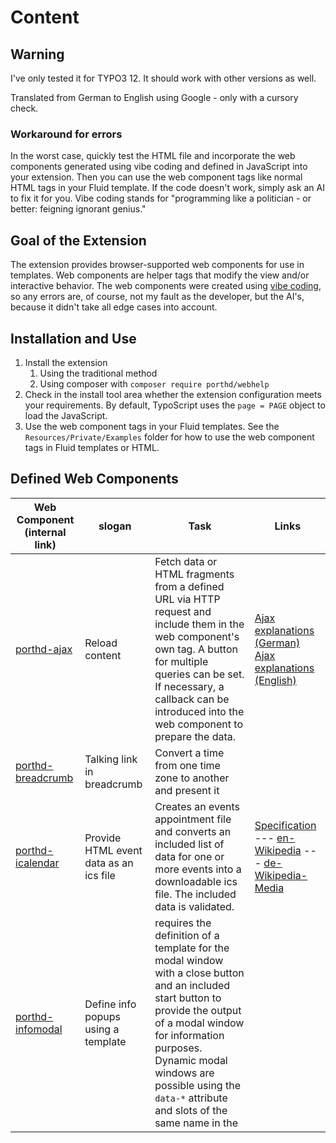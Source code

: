 # Content
## Warning
I've only tested it for TYPO3 12. It should work with other versions as well.

Translated from German to English using Google - only with a cursory check.

### Workaround for errors
In the worst case, quickly test the HTML file and incorporate the web components generated using vibe coding and defined in JavaScript into your extension. Then you can use the web component tags like normal HTML tags in your Fluid template. If the code doesn't work, simply ask an AI to fix it for you.
Vibe coding stands for "programming like a politician - or better: feigning ignorant genius."

## Goal of the Extension
The extension provides browser-supported web components for use in templates.
Web components are helper tags that modify the view and/or interactive behavior.
The web components were created using [vibe coding](https://en.wikipedia.org/wiki/Vibe_coding), so any errors are, of course, not my fault as the developer, but the AI's, because it didn't take all edge cases into account.

## Installation and Use
1. Install the extension
   1. Using the traditional method
   2. Using composer with `composer require porthd/webhelp`
2. Check in the install tool area whether the extension configuration meets your requirements.
   By default, TypoScript uses the `page = PAGE` object to load the JavaScript.
3. Use the web component tags in your Fluid templates. See the `Resources/Private/Examples` folder for how to use the web component tags in Fluid templates or HTML.

## Defined Web Components

| Web Component (internal link)                    | slogan                                   | Task                                                                                                                                                                                                                                                                                        | Links                                                                                                                                                                                                                                                                                                                                                                                                |
|-------------------------------------------------------|------------------------------------------|---------------------------------------------------------------------------------------------------------------------------------------------------------------------------------------------------------------------------------------------------------------------------------------------|------------------------------------------------------------------------------------------------------------------------------------------------------------------------------------------------------------------------------------------------------------------------------------------------------------------------------------------------------------------------------------------------------|
| [porthd-ajax](#parameters-in-porthd-ajax)             | Reload content                           | Fetch data or HTML fragments from a defined URL via HTTP request and include them in the web component's own tag. A button for multiple queries can be set. If necessary, a callback can be introduced into the web component to prepare the data.                                          | [Ajax explanations (German)](https://de.wikipedia.org/wiki/Ajax_(programming)) [Ajax explanations (English)](https://en.wikipedia.org/wiki/Ajax_(programming))                                                                                                                                                                                                                                      |
| [porthd-breadcrumb](#parameters-in-porthd-breadcrumb) | Talking link in breadcrumb               | Convert a time from one time zone to another and present it                                                                                                                                                                                                                                 |
| [porthd-icalendar](#parameters-in-porthd-icalendar)   | Provide HTML event data as an ics file   | Creates an events appointment file and converts an included list of data for one or more events into a downloadable ics file. The included data is validated.                                                                                                                               | [Specification](https://icalendar.org/RFC-Specifications/all/) --- [en-Wikipedia](https://en.wikipedia.org/wiki/ICalendar#:~:text=iCalendar%20is%20a%20data%20format%20for%20exchange%20of%20calendar%20contents%2C,was%20originally%20defined%20in%20RFC%202445%20%5B10%5D%20in%201998.) --- [de-Wikipedia-Media](https://de.wikipedia.org/wiki/ICalendar#/media/Datei:ICalendarSpecification.png) |
| [porthd-infomodal](#parameters-in-porthd-infomodal)   | Define info popups using a template      | requires the definition of a template for the modal window with a close button and an included start button to provide the output of a modal window for information purposes. Dynamic modal windows are possible using the `data-*` attribute and slots of the same name in the <template>. | [Explanations of modal windows in German](https://ichi.pro/de/4-moglichkeiten-zum-erstellen-eines-modalen-popup-felds-mit-html-css-und-vanilla-javascript-83364935438226)                                                                                                                         |
| [porthd-listselect](#parameters-in-porthd-listselect) | Interactively control/filter mega menus  | Restricts the output of long nested lists to a defined level and allows searching hidden subheadings.                                                                                                                                                                                       | [Overview of menus on the web](https://sketch.media/index.php?option=com_content&view=article&id=851) --- [Dropdown menu for large nesting](https://wiki.selfhtml.org/wiki/Navigation/Dropdown-Men%C3%BC) --- [Media event on menus](https://www.mediaevent.de/tutorial/css-responsive-menu.html) |
| [porthd-timezone](#parameters-in-porthd-timezone)     | Time zone conversion for dates           | Convert a time from one time zone to another and present the result within the web component's tag. The start time must either be included in the tag or be in the `datetime` attribute.                                                                                                    | [Explanations of the time zone in German](https://www.mediaevent.de/javascript/get-timezone.html)                                                                                                                                                                                           |
| [porthd-vcard](#parameters-in-porthd-vcard)           | Provide HTML contact data as a vcf file  |  Creates a contact file and converts the included list of data into a downloadable vcf file. The included data is validated.                                                                                                                                                                | [de-Wikipedia](https://de.wikipedia.org/wiki/VCard#Spezifikation) --- [RFC6350 Specification](https://www.rfc-editor.org/rfc/rfc6350)                                                                                                                                                       |

### Parameters in porthd-vcard
The web component `<porthd-vcard>` includes a list of HTML tags that define the individual parameters in the vcard file.
The usage examples can be found here in the documentation in ['Examples/WebcomponentVCard.html'](./Examples/WebcomponentVCard.html).
The value in `data-id` determines the respective parameter in the subsequent vCard file.
If necessary, additional parameters may be allowed in the main parameter, such as the TYPE parameter or the VALUE parameter, or similar, as shown in the table below.
In contrast to the iCalendar Web Component defined in this extension, no other attributes are accepted besides the data attributes mentioned.
If you add additional data attributes to the included elements, they will be inserted without verification according to the following scheme:
`<div data-id="ATTACH" data-fmttype="application/postscript">ftp://example.com/pub/reports/r-960812.ps</div>`
results in the following entry in the iCalendar:
`ATTACH;FMTTYPE=application/postscript:ftp://example.com/pub/reports/r-960812.ps`.
Please ensure that a valid combination is always used.

The code was created using vibe-coding and has not been thoroughly tested yet.

**Table with the validated IDs for included elements**

| Parameter     | Definition | `data-value` | `data-type` | `data-`*|
|---------------|--|--|--|--|
| ADR           | Address | 0 | 1 ||
| ANNIVERSARY   | Anniversary | 1 | 0 ||
| BDAY          | Birthday | 1 | 0 ||
| BIRTHPLACE    | Person's birthplace | 0 | 0 ||
| CALADRURI     | URL to send an appointment request to the person's calendar | 0 | 0 ||
| CALURI        | URL to the person's calendar | 0 | 0 ||
| CATEGORIES    | List of tags to describe the object represented by this vCard | 0 | 0 ||
| CLIENTPIDMAP  | Used to synchronize different revisions of the same vCard. | 0 | 0 ||
| DEATHDATE     | Person's death date | 0 | 0 ||
| DEATHPLACE    | Person's death place | 0 | 0 ||
| EMAIL         | Email address | 0 | 1 ||
| EXPERTISE     | Person's field of expertise | 0 | 0 ||
| FBURL         | Defines a URL that indicates when the person is free or busy in their calendar., 0, 0 ||
| **FN**        | **Full Name (Required)** | **0** | **0** | ** **|
| GENDER        | Gender | 0 | 0 ||
| GEO           | Geocoordinates (V4.0) | 0 | 0 ||
| HOBBY         | Person's leisure activity | 0 | 0 ||
| IMPP          | Username for an instant messenger. This was included in the official vCard specification in version 4.0. | 0 | 0 ||
| INTEREST      | Leisure activity the person is interested in, but not necessarily engaged in. | 0 | 0 ||
| KEY           | Public encryption key (V4.0) | 0 | 0 | MEDIATYPE,ENCODING|
| KIND          | Defines the entity type this vCard represents: 'Application' | 'Individual' | 'Group' | 'Location' or 'Organization'; experimental., 0, 0 | ',|
| LABEL         | Language | 0 | 1 ||
| LANG          | Language | 0 | 0 ||
| LOGO          | Company logo (V4.0) | 1 | 0 | ENCODING|
| MEMBER        | Defines a member of the group this vCard represents. | 0 | 0 ||
| N             | Name (V4.0 – optional) | 0 | 0 ||
| NICKNAME      | Nickname | 0 | 0 ||
| NOTE          | Note | 1 | 0 | LANGUAGE|
| ORG           | Organization | 0 | 1 ||
| ORG-DIRECTORY | URI for the person's workplace; this can be used to retrieve information about the person's employees. | 0 | 0 ||
| PHOTO         | Photo | 1 | 1 | ENCODING,MEDIATYPE|
| RELATED       | Another entity with which the person is related. | 0 | 1 ||
| REV           | Last updated | 1 | 0 ||
| ROLE          | Role | 0 | 0 ||
| SOUND         | It specifies the pronunciation of the FN., 0, 0 ||
| SOURCE        | A URL where the latest version of this vCard can be retrieved. | 0 | 0 ||
| TEL           | Telephone number | 0 | 1 ||
| TITLE         | Title | 0 | 0 ||
| TZ            | Time zone | 0 | 0 ||
| URL           | Website | 0 | 1 | TITLE|
| XML           | All XML data associated with the vCard | 0 | 1 | TITLE|

For precise content usage, please refer to the vCard definition [on Wikipedia](https://en.wikipedia.org/wiki/VCard) or [on the specification](https://www.rfc-editor.org/rfc/rfc6350.html).

To make the file available, a button is defined in the shadow DOM in the web component.
The attributes can be used to define the appearance and text of the button.

**Attributes in `<porthd-vcard>`**

| Attributes   | Function|
|--------------|--|
| button-label | Text of the button, where TEXT can also contain HTML and SVG tags.|
| button-style | CSS properties for the button's style element in the Shadow DOM|
| file-name    | Name for the file to be downloaded|

### Parameters in porthd-icalendar
The web component `<porthd-icalendar>` includes a list of HTML tags that define the individual parameters in the icalendar file.
The usage examples can be found here in the documentation in ['Examples/WebcomponentICalendar.html'](./Examples/WebcomponentICalendar.html).
If you add additional data attributes to the included elements, they will be inserted without verification according to the following scheme:
`<div data-id="ATTACH" data-fmttype="application/postscript">ftp://example.com/pub/reports/r-960812.ps</div>`
results in the following entry in the iCalendar:
`ATTACH;FMTTYPE=application/postscript:ftp://example.com/pub/reports/r-960812.ps`.
Please ensure that a valid combination is always used.

The code was created using vibe-coding and has not been thoroughly tested yet.

**Table with the validated IDs for included elements**

| data-id       | Description|
|---------------|-----|
| ATTACH        | Attachments (e.g., PDF agenda)|
| ATTENDEE      | Event attendees|
| BEGIN         | always with VEVENT - Define a new event in the file. Not required for a single event. Only directly after END|
| CALSCALE      | Calendar scale (e.g., GREGORIAN)|
| CATEGORIES    | Event categories|
| CLASS         | Visibility (PUBLIC, PRIVATE, CONFIDENTIAL)|
| CREATED       | Creation time|
| DESCRIPTION   | Longer description of the event|
| DTEND         | End time of the event|
| DTSTAMP       | Creation timestamp (required)|
| DTSTART       | Start time of the event (required)|
| END           | always with VEVENT - Define a new event in the file. Not required for a single event. BEGIN must follow to define the next event|
| EXDATE        | Exceptions for recurrences|
| GEO           | Geographical coordinates (latitude; longitude)|
| LAST-MODIFIED | Time of last change|
| LOCATION      | Event location|
| METHOD        | Calendar method (e.g., PUBLISH)|
| ORGANIZER     | Organizer|
| PRIORITY      | Priority (1-9, 1 = highest)|
| RECURRENCE-ID | Reference to a recurring event|
| RRULE         | Rule for recurring events|
| SEQUENCE      | Number of changes to the event|
| STATUS        | Status (e.g., CONFIRMED, CANCELLED)|
| SUMMARY       | Short description of the event|
| TRANSP        | Transparency (OPAQUE = occupied, TRANSPARENT = free)|
| UID           | Unique identification number of the event (required)|
| URL           | Web link to the event|
| X-WR-CALNAME  | Display name of the calendar|
| X-WR-TIMEZONE | Calendar time zone|

**Attributes in `<porthd-vcard>`**
This web component has four attributes. Two are used to define the button, one is the ProdID for the iCalendar entry

| Attributes   | Function|
|--------------|--|
| button-label | Text of the button, where TEXT can also contain HTML and SVG tags.|
| button-style | CSS properties for the button's style element in the Shadow DOM|
| file-name    | Name for the file being downloaded; the '.ics' extension is always appended.|
| prodid       | Identifier for generating the iCalendar file. This entry is not standardized.|

### Parameters in porthd-listselect

The web component `<porthd-listselect>` includes a nested list of HTML tags that can represent, for example, a complex menu, a site's sitemap, an organizational chart, or a table of contents. It allows easy filtering by level and/or keywords, which are offered according to the autocomplete principle.
An example of use can be found here in the documentation in ['Examples/WebcomponentListSelectFilter.html'](./Examples/WebcomponentListSelectFilter.html).
The web component provides a relatively large number of attributes for configuring the filter form.

The code was created using vibe-coding and has not been thoroughly tested yet.

**Attributes in `<porthd-listselect>`**

| Attributes    | Function|
|---------------|--|
| level         | Level to be displayed for nested lists by default or after a reset|
| filter        | Term to be entered into the search box for the filter|
| list-tags     | Selectors or HTML tags that each enclose a list element and/or a nested list. The :where() pseudo-class is used for selection.|
| search-length | Minimum number of letters that must be entered into the search box|
| label-range   | Text identifier before the slider for setting the displayed nesting depth|
| label-search  | Text identifier before the input field for filtering|
| label-reset   | Text identifier for the reset button|
| placeholder   | Text displayed in the empty input field for filtering|
| label-style   | List of CSS properties to assign to the two label fields. This is analogous to the style field in normal tags.|
| input-style   | List of CSS properties to assign to the input field. This is analogous to the style field in normal tags.|
| range-style   | List of CSS properties to assign to the range field. This is analogous to the style field in normal tags. Pseudo-classes are not transferred.|
| button-style  | List of CSS properties to assign to the reset button. This is analogous to the style field in normal tags.|
| trim          | The words for autocomplete can be trimmed by the characters, so that, for example, brackets without spaces before a word do not appear in the autocomplete.|


### Parameters in porthd-ajax
The web component `<porthd-ajax>` allows the integration of data that is actively reloaded via Ajax. The query can be performed automatically or only after clicking a button. The button can be styled, labeled, and restricted in its frequency of use. It is also possible to transform the received data for output using a JavaScript function. The help texts can also be freely defined.
A usage example can be found here in the documentation in ['Examples/WebcomponentAjax.html'](./Examples/WebcomponentAjax.html)

The code was created using vibe-coding and has not been thoroughly tested yet.

**Attributes in `<porthd-ajax>`**
The following table describes the various supported attributes and their functions.

| Attributes   | Function|
|--------------|--|
| url          | URL for the https request, from which the desired data can be downloaded.|
| loading-text | Text displayed while waiting for the data to load. The text may contain HTML tags.|
| error-text   | Text displayed while waiting for data to load. The text may contain HTML tags.|
| callback     | Optional. Function of type `data = callback(data);`. This function prepares the incoming data for display in the web component.|
| button-text  | If at least one non-white character is present here, a button with the displayed text is displayed in the web component. The text may contain HTML tags. The Ajax request is only initiated after the button is clicked.|
| button-style | The specified properties are assigned to the button's `style` attribute, allowing for custom styling.|
| max-click    | By specifying a number, the number of clicks on the button can be limited. If the maximum number is reached, the button is hidden. If the attribute is missing or empty, there is no limit to the number of clicks.|

### Parameters in porthd-timezone
The web component `<porthd-timezone>` allows the conversion of a date and time from a specific time zone to a date in another time zone. According to AI, aspects such as daylight saving time should be taken into account.

A usage example can be found here in the documentation in ['Examples/WebcomponentTimeZone.html'](./Examples/WebcomponentAjax.html)

The code was created using vibe coding and has not yet been thoroughly tested.

**Attributes in `<porthd-timezone>`**
The following table describes the various supported attributes and their functions.

| Attributes      | Function|
|-----------------|--|
| datetime        | Attribute with the current time to be converted to a target time. If this attribute is missing,|
| to-timezone     | Defines the time zone to which the specified time should be converted.|
| source-timezone | Defines the time zone in which the specified time is located.|
| aria-text       | Information text for screen readers about the function of the web component. The text can also contain HTML tags.|
| error-text      | Information text if an error has occurred. The text can also contain HTML tags.|
| parse-format    | In addition to the common ISO formats, the following predefined formats can be used: 'Y-m-d', 'Y-m-d H:i', 'H:i:s', 'd.m.Y', 'm/d/Y', and 'Y-m-d H:i:s'. The specification `Day Month Name Year` is also permitted, provided a list of month names is stored in the `month-names` attribute.|
| month-names     | Defines a list of month names in sorted order. You can concatenate multiple lists containing all months of the year in sorted order. The following is allowed: 'jan,feb.mar,apr,may,jun,jul,aug,sep,oct,nov,dec,jan,feb.mar,apr,may,jun,jul,aug,sep,oct,nov,dec'.|


### Parameters in porthd-infomodal

#### Overview
The `porthd-infomodal` is a customizable modal web component. It allows for flexible configuration using attributes, internal or external templates, and various error-handling mechanisms. The component supports accessibility features, including focus traps for keyboard navigation and dynamic updates via data attributes.

#### Attributes

##### `template-id`
- **Description**: Specifies the `id` of an external template to use for the modal content.
- **Example**: `<porthd-infomodal template-id="modal-template">`

##### `background-class`
- **Description**: Specifies a CSS class to be applied to the modal's background overlay.
- **Example**: `<porthd-infomodal background-class="modal-overlay">`

##### `data-*`
- **Description**: Custom data attributes to dynamically pass content into slots inside the modal.
- **Example**: `<porthd-infomodal data-title="Modal Title" data-info="This is the modal description.">`

##### `error-text`
- **Description**: Specifies the error message displayed in the frontend when the modal template or modal elements are missing or incorrectly configured. Default value: `'Modal/Button missing'`.
- **Example**: `<porthd-infomodal error-text="Template not found!">`

##### `error-style`
- **Description**: Allows you to specify custom CSS styles for the error message displayed in the frontend.
- **Example**: `<porthd-infomodal error-style="color:red; font-weight: bold;">`

##### `error-canceltext`
- **Description**: Specifies the error message displayed when the "Cancel" (close) button is missing from the modal template.
- **Example**: `<porthd-infomodal error-canceltext="Cancel button missing!">`

##### `error-hide`
- **Description**: If set to `1` or `true`, the error message is shown only in the console and hidden from the frontend. By default, error messages are displayed in the frontend.
- **Example**: `<porthd-infomodal error-hide="true">`

##### `error-show`
- **Description**: If set to `1` or `true`, the error message is displayed in both the console and the frontend.
- **Example**: `<porthd-infomodal error-show="true">`

#### Methods

##### `openModal()`
- **Description**: Opens the modal by removing the `hidden` class. Focus is moved to the modal dialog.

##### `closeModal()`
- **Description**: Closes the modal by adding the `hidden` class back. The focus returns to the button that triggered the modal.

##### `initFocusTrap(container)`
- **Description**: Initializes a focus trap within the modal to ensure that keyboard navigation stays within the modal when it's open.

##### `errorLog(message)`
- **Description**: Logs error messages to the console and optionally displays them in the frontend based on the `error-show` and `error-hide` attributes.

#### Usage Examples

##### Example 1: External Template with Modal
```html
<porthd-infomodal template-id="modal-template" background-class="modal-overlay" data-title="Hello World" data-info="This is a test modal.">
    <button data-id="modal-start">Open Modal</button>
</porthd-infomodal>
```

##### Example 2: Internal Template with Scrollable Content
```html
<porthd-infomodal background-class="modal-overlay" data-title="Long Text Test" data-info="Lorem ipsum...">
    <button data-id="modal-start">Scroll Content</button>
    <template>
        <div class="modal-content" role="dialog" aria-modal="true" tabindex="-1">
            <h2><slot name="title"></slot></h2>
            <p><slot name="info">[Text here]</slot></p>
            <button data-id="cancel">Close</button>
        </div>
    </template>
</porthd-infomodal>
```

##### Example 3: Missing Template with Frontend Error Message
```html
<porthd-infomodal template-id="non-existent-template" error-text="Template not found!">
    <button data-id="modal-start">Show Error</button>
</porthd-infomodal>
```

##### Example 4: Missing Cancel Button with Custom Error Text
```html
<porthd-infomodal error-text="Modal template/start button is missing!" error-canceltext="Cancel button forgotten?" background-class="modal-overlay">
    <button data-id="modal-start">Open Modal</button>
    <template>
        <div class="modal-content" role="dialog" aria-modal="true" tabindex="-1">
            <h2><slot name="title">Error</slot></h2>
            <p><slot name="info">No Cancel Button</slot></p>
        </div>
    </template>
</porthd-infomodal>
```

##### Example 5: Standard Error Message with Frontend Display
```html
<porthd-infomodal template-id="modal-template" error-text="Modal template/start button missing!" data-title="Hello World" data-info="Something is missing...">
    <div>Button to open is missing. :-( - Sad for the modal.</div>
</porthd-infomodal>
```

##### Example 6: Modal with Custom Error Styling
```html
<porthd-infomodal template-id="modal-template" error-text="Modal template/start button missing!" error-style="background:red; color:#fff; font-weight: bolder;" data-title="Hello World" data-info="Something is missing...">
    <div>Button to open is missing. :-( - Sad for the modal.</div>
</porthd-infomodal>
```

##### Example 7: Event Details with 5 Custom Slots
```html
<porthd-infomodal background-class="modal-overlay" data-eventtitel="ChatGPT Workshop" data-eventbeschreibung="Learn the basics of LLMs" data-start="10:00 AM" data-ende="12:00 PM" data-preis="99€">
    <button data-id="modal-start">Event Details</button>
    <template>
        <div class="modal-content" role="dialog" aria-modal="true" tabindex="-1">
            <h2><slot name="eventtitel"></slot></h2>
            <p><slot name="eventbeschreibung"></slot></p>
            <p><strong>Start:</strong> <slot name="start"></slot></p>
            <p><strong>End:</strong> <slot name="ende"></slot></p>
            <p><strong>Price:</strong> <slot name="preis"></slot></p>
            <button data-id="cancel">Close</button>
        </div>
    </template>
</porthd-infomodal>
```

#### Notes

- **Accessibility**: The modal includes accessibility features such as `role="dialog"` and `aria-modal="true"`. It also implements a focus trap to ensure keyboard navigation remains within the modal when it is open.
- **Error Handling**: The component includes multiple mechanisms for handling errors, such as missing templates, missing buttons, and custom error messages. The `error-show` and `error-hide` attributes allow flexibility in how errors are displayed.

#### Advantages
- Flexible Templates: Use of external and internal templates.
- Customizable: Dynamic content adjustment via `data-*` attributes.
- Accessibility: Focus management and ARIA support.
- Error Handling: Custom error messages in both frontend and console.
- Keyboard-Friendly: Focus trap for navigation.
- CSS Customization: Customizable styles via `error-style` and `background-class`.
- Template Dependency: Errors occur if the template is missing.

#### Disadvantages
- Complexity: Learning curve for using templates and error handling.
- Performance: Possible performance issues with many instances.
- Missing Animations: No built-in transitions for opening/closing modals.
- Mobile Devices: Potential issues on mobile devices.

#### Extensions
- Animations: Adding animations when opening/closing.
- Modal Types: Additional modal variants (Confirmation, Error, Info).
- Size Customization: Dynamic modal dimensions.
- Forms: Embedding forms inside the modal.
- Keyboard Shortcuts: Additional shortcuts for control.
- Mobile Optimization: Better support for mobile devices.
- Performance Optimization: Lazy loading and DOM optimizations.
- Extended Accessibility: Additional ARIA attributes and screen reader support.

### Parameters in porthd-breadcrumb

The web component `<porthd-breadcrumb>` converts a given URL (absolute or relative) into a structured, clickable breadcrumb navigation.

The individual paths of the URL are output as `<a>` elements, each of which links to the path up to that level. Optional parameters, domains, and separators can be controlled via attributes.

An example of use can be found here in the documentation in ['Examples/WebcomponentBreadcrumb.html'](./Examples/WebcomponentBreadcrumb.html)

#### Usage

```html
<porthd-breadcrumb
href="https://example.com/dokumentation/kapitel/artikel?param=1"
separator=" &raquo; "
parameter-text="Show details"
show-domain="true"
error-text="Incorrect URL">
</porthd-breadcrumb>
```

#### Attributes
| Attribute | Type | Description | Optional | Default value |
|------------------|-----------|-----------------------------------------------------------------------------------|----------|--------------------------------------------------------|
| `href` | String | The URL to be parsed (absolute or relative). | ❌ | — |
| `separator` | String | HTML content as a separator between breadcrumb levels. Can contain HTML entities or SVG code. | ✅ | `<span>/</span>` |
| `parameter-text` | String | If set and the URL contains parameters (`?param=...`), this text will be shown as the last link. | ✅ | `"plus parameter"` |
| `show-domain` | Boolean | If `true` or `1`, the domain will be displayed as the first breadcrumb level. | ✅ | `false` |
| `error-text` | String | Text displayed if `href` is missing or not a valid URL. | ✅ | `"URL missing or not valid"` |

#### Behavior

- **Path splitting:** Each directory part is displayed as its own breadcrumb level with a link.
- **Parameters:** If the URL contains parameters (`?param=...`) and `parameter-text` is set, an additional breadcrumb level appears.
- **Separator:** Controllable via `separator`. The default is `/`.
- **Domain:** If `show-domain` is enabled and an absolute URL is used, the domain (e.g. `example.com`) is displayed as the first level.
- **Invalid URL:** If the URL is missing or invalid, `error-text` or the default text appears.

#### Example output

For the following component:

```html
<porthd-breadcrumb
href="https://example.com/docs/chapter/article?x=1"
show-domain="true"
parameter-text="Filter active">
</porthd-breadcrumb>
```

Results in the following breadcrumb navigation:

```html
<a href="https://example.com">example.com</a>
<span>/</span>
<a href="https://example.com/docs/">docs</a>
<span>/</span>
<a href="https://example.com/docs/chapter/">chapter</a>
<span>/</span>
<a href="https://example.com/docs/chapter/">article</a>
<span>/</span>
<a href="https://example.com/docs/chapter/article?x=1">Filter active</a>
```

#### Test cases

The component has been validated against the following tests:

1. With absolute URL and all attributes
2. With relative URL and all attributes
3. Without `separator` → standard separator
4. Without `parameter-text` → `"plus parameter"` is displayed
5. Without `show-domain` → domain is not displayed
6. Without `error-text` → `"URL missing or not valid"` is displayed
7. Without `href` → error display

#### Styling

The component does not use Shadow DOM and can therefore be styled directly from the outside using CSS classes.

##### Example:

```css
.breadcrumb a {
color: red;
text-decoration: none;
}
.breadcrumb span {
margin: 0 4px;
}
.breadcrumb .error {
color: darkred;
font-style: italic;
}
```

#### Integration

The web component can be embedded directly in HTML or integrated as a module into modern JavaScript frameworks.

##### Directly in HTML:

```html
<script>
// Insert definition here or include via an external JS module
</script>
```

##### Advantages:

- No shadow DOM → complete control over styling
- Compatible with static pages and frameworks such as React, Vue, or Angular
- HTML API: easy use via declarative attributes

#### Extension options

- Support for custom templates
- Multilingual (i18n)
- Dynamic reloading of the URL or automatic reading from `window.location`

